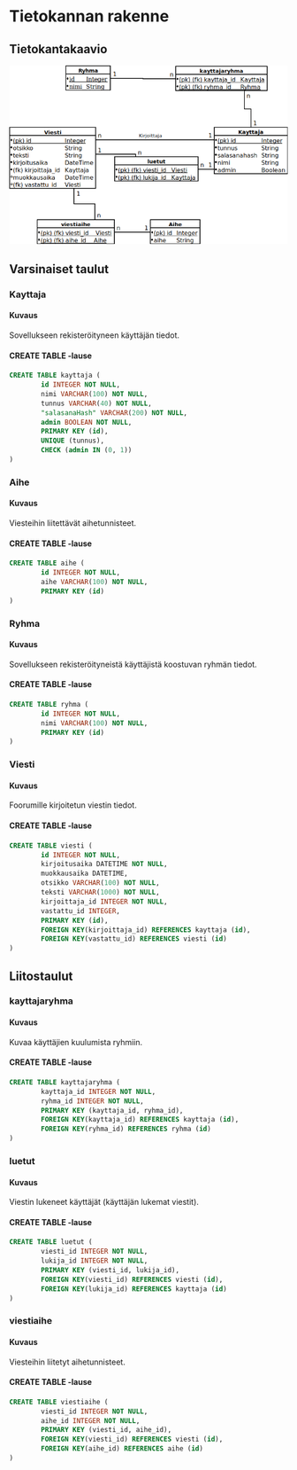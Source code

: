 # Tietokannan rakenne

## Tietokantakaavio

![Tietokantakaavio](Tietokantakaavio.png)

## Varsinaiset taulut

### Kayttaja

#### Kuvaus

Sovellukseen rekisteröityneen käyttäjän tiedot.

#### CREATE TABLE -lause

```sql
CREATE TABLE kayttaja (
        id INTEGER NOT NULL,
        nimi VARCHAR(100) NOT NULL,
        tunnus VARCHAR(40) NOT NULL,
        "salasanaHash" VARCHAR(200) NOT NULL,
        admin BOOLEAN NOT NULL,
        PRIMARY KEY (id),
        UNIQUE (tunnus),
        CHECK (admin IN (0, 1))
)
```

### Aihe

#### Kuvaus

Viesteihin liitettävät aihetunnisteet.

#### CREATE TABLE -lause

```sql
CREATE TABLE aihe (
        id INTEGER NOT NULL,
        aihe VARCHAR(100) NOT NULL,
        PRIMARY KEY (id)
)
```

### Ryhma

#### Kuvaus

Sovellukseen rekisteröityneistä käyttäjistä koostuvan ryhmän tiedot.

#### CREATE TABLE -lause

```sql
CREATE TABLE ryhma (
        id INTEGER NOT NULL,
        nimi VARCHAR(100) NOT NULL,
        PRIMARY KEY (id)
)
```

### Viesti

#### Kuvaus

Foorumille kirjoitetun viestin tiedot.

#### CREATE TABLE -lause

```sql
CREATE TABLE viesti (
        id INTEGER NOT NULL,
        kirjoitusaika DATETIME NOT NULL,
        muokkausaika DATETIME,
        otsikko VARCHAR(100) NOT NULL,
        teksti VARCHAR(1000) NOT NULL,
        kirjoittaja_id INTEGER NOT NULL,
        vastattu_id INTEGER,
        PRIMARY KEY (id),
        FOREIGN KEY(kirjoittaja_id) REFERENCES kayttaja (id),
        FOREIGN KEY(vastattu_id) REFERENCES viesti (id)
)
```

## Liitostaulut

### kayttajaryhma

#### Kuvaus

Kuvaa käyttäjien kuulumista ryhmiin.

#### CREATE TABLE -lause

```sql
CREATE TABLE kayttajaryhma (
        kayttaja_id INTEGER NOT NULL,
        ryhma_id INTEGER NOT NULL,
        PRIMARY KEY (kayttaja_id, ryhma_id),
        FOREIGN KEY(kayttaja_id) REFERENCES kayttaja (id),
        FOREIGN KEY(ryhma_id) REFERENCES ryhma (id)
)
```

### luetut

#### Kuvaus

Viestin lukeneet käyttäjät (käyttäjän lukemat viestit).

#### CREATE TABLE -lause

```sql
CREATE TABLE luetut (
        viesti_id INTEGER NOT NULL,
        lukija_id INTEGER NOT NULL,
        PRIMARY KEY (viesti_id, lukija_id),
        FOREIGN KEY(viesti_id) REFERENCES viesti (id),
        FOREIGN KEY(lukija_id) REFERENCES kayttaja (id)
)
```

### viestiaihe

#### Kuvaus

Viesteihin liitetyt aihetunnisteet.

#### CREATE TABLE -lause

```sql
CREATE TABLE viestiaihe (
        viesti_id INTEGER NOT NULL,
        aihe_id INTEGER NOT NULL,
        PRIMARY KEY (viesti_id, aihe_id),
        FOREIGN KEY(viesti_id) REFERENCES viesti (id),
        FOREIGN KEY(aihe_id) REFERENCES aihe (id)
)
```
